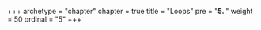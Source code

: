 +++
archetype = "chapter"
chapter = true
title = "Loops"
pre = "<b>5. </b>"
weight = 50
ordinal = "5"
+++
